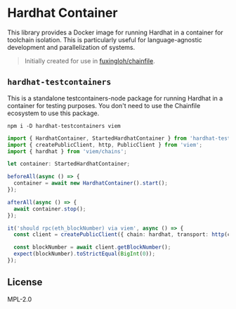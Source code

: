 # Hardhat Container

This library provides a Docker image for running Hardhat in a container for toolchain isolation.
This is particularly useful for language-agnostic development and parallelization of systems.

> Initially created for use in [fuxingloh/chainfile](https://github.com/fuxingloh/chainfile).

## `hardhat-testcontainers`

This is a standalone testcontainers-node package for running Hardhat in a container for testing purposes.
You don't need to use the Chainfile ecosystem to use this package.

```shell
npm i -D hardhat-testcontainers viem
```

```typescript
import { HardhatContainer, StartedHardhatContainer } from 'hardhat-testcontainers';
import { createPublicClient, http, PublicClient } from 'viem';
import { hardhat } from 'viem/chains';

let container: StartedHardhatContainer;

beforeAll(async () => {
  container = await new HardhatContainer().start();
});

afterAll(async () => {
  await container.stop();
});

it('should rpc(eth_blockNumber) via viem', async () => {
  const client = createPublicClient({ chain: hardhat, transport: http(container.getHostRpcEndpoint()) });

  const blockNumber = await client.getBlockNumber();
  expect(blockNumber).toStrictEqual(BigInt(0));
});
```

## License

MPL-2.0
